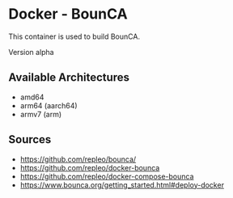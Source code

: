 # Docker - BounCA

This container is used to build BounCA.

Version alpha

## Available Architectures
- amd64
- arm64 (aarch64)
- armv7 (arm)

## Sources
- https://github.com/repleo/bounca/
- https://github.com/repleo/docker-bounca
- https://github.com/repleo/docker-compose-bounca
- https://www.bounca.org/getting_started.html#deploy-docker
